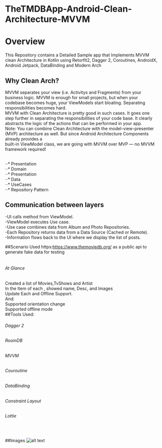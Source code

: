 # TheTMDBApp-Android-Clean-Architecture-MVVM
# Overview
This Repository contains a Detailed Sample app that Implements MVVM clean Architecture in Kotlin using Retorfit2, Dagger 2, Coroutines, AndroidX, Android Jetpack, DataBinding and Modern Arch

## Why Clean Arch? <br />
MVVM separates your view (i.e. Activitys and Fragments) from your business logic. MVVM is enough for small projects, but when your codebase becomes huge, your ViewModels start bloating. Separating responsibilities becomes hard.<br />
MVVM with Clean Architecture is pretty good in such cases. It goes one step further in separating the responsibilities of your code base. It clearly abstracts the logic of the actions that can be performed in your app.<br />
Note: You can combine Clean Architecture with the model-view-presenter (MVP) architecture as well. But since Android Architecture Components already provides a <br /> built-in ViewModel class, we are going with MVVM over MVP — no MVVM framework required!

<br /> 
⋅⋅* Presentation <br />
⋅⋅* Domain <br />
⋅⋅* Presentation <br />
⋅⋅* Data <br />
⋅⋅* UseCases <br />
⋅⋅* Repository Pattern <br />

## Communication between layers

-UI calls method from ViewModel. <br />
-ViewModel executes Use case.  <br />
-Use case combines data from Album and Photo Repositories.  <br />
-Each Repository returns data from a Data Source (Cached or Remote).  <br />
-Information flows back to the UI where we display the list of posts.  <br />

##Scenario
Used https:https://www.themoviedb.org/ as a public api to generate fake data for testing <br /> <br />

###### At Glance <br />
Created a list of Movies,TvShows and Artist <br />
In the Item of each , showed  name, Desc, and Images <br />
Update Each and Offline Support.  <br />
And: <br />
Supported orientation change <br />
Supported offline mode <br />
##Tools Used: <br />
###### Dagger 2  <br />
###### RoomDB <br />
###### MVVM <br />
###### Couroutine <br />
###### DataBinding <br />
###### Constraint Layout <br />
###### Lottie <br /> 
<br />

##Images
![alt text](https://github.com/[Saaifkhan]/[TheTMDBApp-Android-Clean-Architecture-MVVM]/blob/[master]/screenshot11.jpg?raw=true)







